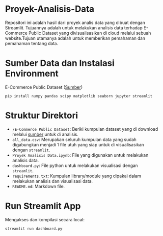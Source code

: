 # Proyek-Analisis-Data
Repositori ini adalah hasil dari proyek analis data yang dibuat dengan Streamlit. Tujuannya adalah untuk melakukan analisis data terhadap E-Commerce Public Dataset yang divisualisasikan di cloud melalui sebuah website.Tujuan utamanya adalah untuk memberikan pemahaman dan pemahaman tentang data.
# Sumber Data dan Instalasi Environment
E-Commerce Public Dataset ([Sumber](https://www.kaggle.com/datasets/olistbr/brazilian-ecommerce))
```
pip install numpy pandas scipy matplotlib seaborn jupyter streamlit
```
# Struktur Direktori
- `/E-Commerce Public Dataset`: Beriki kumpulan dataset yang di download melalui [sumber](https://www.kaggle.com/datasets/olistbr/brazilian-ecommerce) untuk di analisis.
- `all_data.csv`: Merupakan seluruh kumpulan data yang sudah digabungkan menjadi 1 file utuh yang siap untuk di visualisasikan dengan `streamlit`.
- `Proyek Analisis Data.ipynb`: File yang digunakan untuk melakukan analisis data.
- `dashboard.py`: File python untuk melakukan visualisasi dengan `streamlit`.
- `requirements.txt`: Kumpulan library/module yang dipakai dalam melakukan analisis dan visualisasi data.
- `README.md`: Markdown file.
# Run Streamlit App
Mengakses dan kompilasi secara local:
```
streamlit run dashboard.py
```
